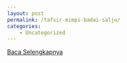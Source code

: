 ```yaml
---
layout: post
permalink: /tafsir-mimpi-badai-salju/
categories:
    - Uncategorized
---
```


[Baca Selengkapnya](/02)